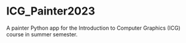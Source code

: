# ICG_Painter2023
A painter Python app for the Introduction to Computer Graphics (ICG) course in summer semester.
